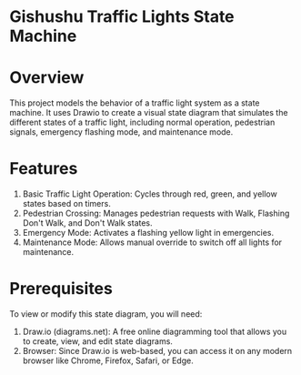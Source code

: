 # Gishushu Traffic Lights State Machine
# Overview

This project models the behavior of a traffic light system as a state machine. It uses Drawio to create a visual state diagram that simulates the different states
of a traffic light, including normal operation, pedestrian signals, emergency flashing mode, and maintenance mode.

# Features
1. Basic Traffic Light Operation: Cycles through red, green, and yellow states based on timers.
2. Pedestrian Crossing: Manages pedestrian requests with Walk, Flashing Don't Walk, and Don't Walk states.
3. Emergency Mode: Activates a flashing yellow light in emergencies.
4. Maintenance Mode: Allows manual override to switch off all lights for maintenance.

 # Prerequisites
To view or modify this state diagram, you will need:

1. Draw.io (diagrams.net): A free online diagramming tool that allows you to create, view, and edit state diagrams.
2. Browser: Since Draw.io is web-based, you can access it on any modern browser like Chrome, Firefox, Safari, or Edge.
